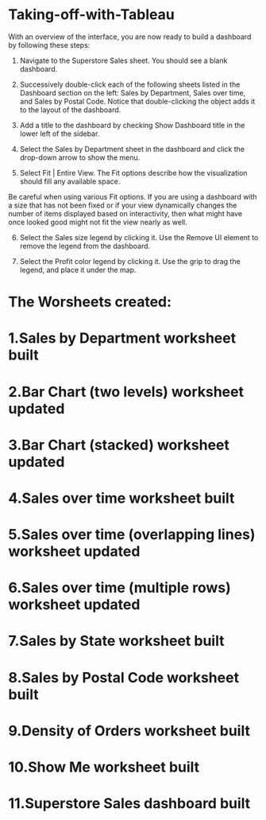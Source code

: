 # Taking-off-with-Tableau
With an overview of the interface, you are now ready to build a dashboard by following these steps:

1. Navigate to the Superstore Sales sheet. You should see a blank dashboard.

2. Successively double-click each of the following sheets listed in the Dashboard section on the left: Sales by Department, Sales over time, and Sales by Postal Code. Notice that double-clicking the object adds it to the layout of the dashboard.

3. Add a title to the dashboard by checking Show Dashboard title in the lower left of the sidebar.

4. Select the Sales by Department sheet in the dashboard and click the drop-down arrow to show the menu.

5. Select Fit | Entire View. The Fit options describe how the visualization should fill any available space.

Be careful when using various Fit options. If you are using a dashboard with a size that has not been fixed or if your view dynamically changes the number of items displayed based on interactivity, then what might have once looked good might not fit the view nearly as well.

6. Select the Sales size legend by clicking it. Use the Remove UI element to remove the legend from the dashboard.

7. Select the Profit color legend by clicking it. Use the grip to drag the legend, and place it under the map.
 # The Worsheets created:
 # 1.Sales by Department worksheet built
 # 2.Bar Chart (two levels) worksheet updated
 # 3.Bar Chart (stacked) worksheet updated
 # 4.Sales over time worksheet built
 # 5.Sales over time (overlapping lines) worksheet updated
 # 6.Sales over time (multiple rows) worksheet updated
 # 7.Sales by State worksheet built
 # 8.Sales by Postal Code worksheet built
 # 9.Density of Orders worksheet built
 # 10.Show Me worksheet built
 # 11.Superstore Sales dashboard built
